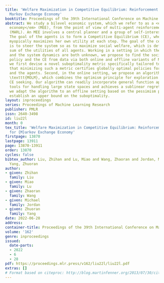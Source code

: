 ```yaml
---
title: 'Welfare Maximization in Competitive Equilibrium: Reinforcement Learning for
  Markov Exchange Economy'
booktitle: Proceedings of the 39th International Conference on Machine Learning
abstract: We study a bilevel economic system, which we refer to as a <em>Markov exchange
  economy</em> (MEE), from the point of view of multi-agent reinforcement learning
  (MARL). An MEE involves a central planner and a group of self-interested agents.
  The goal of the agents is to form a Competitive Equilibrium (CE), where each agent
  myopically maximizes her own utility at each step. The goal of the central planner
  is to steer the system so as to maximize social welfare, which is defined as the
  sum of the utilities of all agents. Working in a setting in which the utility function
  and the system dynamics are both unknown, we propose to find the socially optimal
  policy and the CE from data via both online and offline variants of MARL. Concretely,
  we first devise a novel suboptimality metric specifically tailored to MEE, such
  that minimizing such a metric certifies globally optimal policies for both the planner
  and the agents. Second, in the online setting, we propose an algorithm, dubbed as
  \texttt{MOLM}, which combines the optimism principle for exploration with subgame
  CE seeking. Our algorithm can readily incorporate general function approximation
  tools for handling large state spaces and achieves a sublinear regret. Finally,
  we adapt the algorithm to an offline setting based on the pessimism principle and
  establish an upper bound on the suboptimality.
layout: inproceedings
series: Proceedings of Machine Learning Research
publisher: PMLR
issn: 2640-3498
id: liu22l
month: 0
tex_title: 'Welfare Maximization in Competitive Equilibrium: Reinforcement Learning
  for {M}arkov Exchange Economy'
firstpage: 13870
lastpage: 13911
page: 13870-13911
order: 13870
cycles: false
bibtex_author: Liu, Zhihan and Lu, Miao and Wang, Zhaoran and Jordan, Michael and
  Yang, Zhuoran
author:
- given: Zhihan
  family: Liu
- given: Miao
  family: Lu
- given: Zhaoran
  family: Wang
- given: Michael
  family: Jordan
- given: Zhuoran
  family: Yang
date: 2022-06-28
address:
container-title: Proceedings of the 39th International Conference on Machine Learning
volume: '162'
genre: inproceedings
issued:
  date-parts:
  - 2022
  - 6
  - 28
pdf: https://proceedings.mlr.press/v162/liu22l/liu22l.pdf
extras: []
# Format based on citeproc: http://blog.martinfenner.org/2013/07/30/citeproc-yaml-for-bibliographies/
---
```

